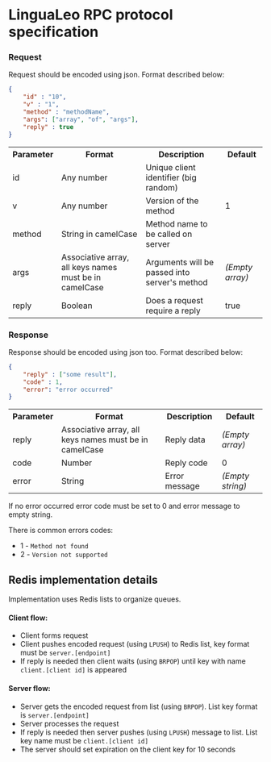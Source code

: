 LinguaLeo RPC protocol specification
============

### Request
Request should be encoded using json. Format described below:

```json
{
    "id" : "10",
    "v" : "1",
    "method" : "methodName",
    "args": ["array", "of", "args"],
    "reply" : true
}
```

<table>
<tr>
    <th>Parameter</th>
    <th>Format</th>
    <th>Description</th>
    <th>Default</td>
</tr>
<tr>
    <td>id</td>
    <td>Any number</td>
    <td>Unique client identifier (big random)</td>
    <td></td>
</tr>
<tr>
    <td>v</td>
    <td>Any number</td>
    <td>Version of the method</td>
    <td>1</td>
</tr>
<tr>
    <td>method</td>
    <td>String in camelCase</td>
    <td>Method name to be called on server</td>
    <td></td>
</tr>
<tr>
    <td>args</td>
    <td>Associative array, all keys names must be in camelCase</td>
    <td>Arguments will be passed into server's method</td>
    <td><em>(Empty array)</em></td>
</tr>
<tr>
    <td>reply</td>
    <td>Boolean</td>
    <td>Does a request require a reply</td>
    <td>true</td>
</tr>
</table>

### Response
Response should be encoded using json too. Format described below:

```json
{
    "reply" : ["some result"],
    "code" : 1,
    "error": "error occurred"
}
```

<table>
<tr>
    <th>Parameter</th>
    <th>Format</th>
    <th>Description</th>
    <th>Default</th>
</tr>
<tr>
    <td>reply</td>
    <td>Associative array, all keys names must be in camelCase</td>
    <td>Reply data</td>
    <td><em>(Empty array)</em></td>
</tr>
<tr>
    <td>code</td>
    <td>Number</td>
    <td>Reply code</td>
    <td>0</td>
</tr>
<tr>
    <td>error</td>
    <td>String</td>
    <td>Error message</td>
    <td><em>(Empty string)</em></td>
</tr>
</table>

If no error occurred error code must be set to 0 and error message to empty string.

There is common errors codes:
* 1 - `Method not found`
* 2 - `Version not supported`

## Redis implementation details

Implementation uses Redis lists to organize queues.

#### Client flow:

* Client forms request
* Client pushes encoded request (using `LPUSH`) to Redis list, key format must be `server.[endpoint]`
* If reply is needed then client waits (using `BRPOP`) until key with name `client.[client id]` is appeared

#### Server flow:

* Server gets the encoded request from list (using `BRPOP`). List key format is `server.[endpoint]`
* Server processes the request
* If reply is needed then server pushes (using `LPUSH`) message to list. List key name must be `client.[client id]`
* The server should set expiration on the client key for 10 seconds
